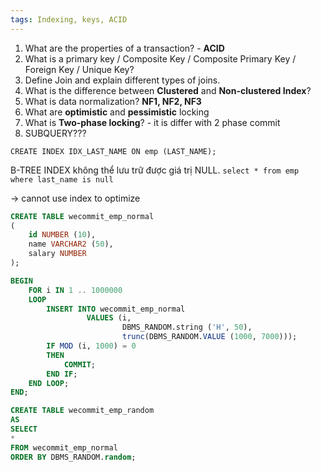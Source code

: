 ```yaml
---
tags: Indexing, keys, ACID
---
```


1. What are the properties of a transaction? - **ACID**
2. What is a primary key / Composite Key / Composite Primary Key / Foreign Key / Unique Key?
3. Define Join and explain different types of joins.
4. What is the difference between **Clustered** and **Non-clustered Index**?
5. What is data normalization? **NF1, NF2, NF3**
6. What are **optimistic** and **pessimistic** locking
7. What is **Two-phase locking**? - it is differ with 2 phase commit
8. SUBQUERY???

`CREATE INDEX IDX_LAST_NAME ON emp (LAST_NAME);`

B-TREE INDEX không thể lưu trữ được giá trị NULL.
`select * from emp where last_name is null`

→ cannot use index to optimize

```sql
CREATE TABLE wecommit_emp_normal
(
	id NUMBER (10),
	name VARCHAR2 (50),
	salary NUMBER
);

BEGIN
    FOR i IN 1 .. 1000000
    LOOP
        INSERT INTO wecommit_emp_normal
                 VALUES (i,
                         DBMS_RANDOM.string ('H', 50),
                         trunc(DBMS_RANDOM.VALUE (1000, 7000)));
        IF MOD (i, 1000) = 0
        THEN
            COMMIT;
        END IF;
    END LOOP;
END;

CREATE TABLE wecommit_emp_random
AS
SELECT
*
FROM wecommit_emp_normal
ORDER BY DBMS_RANDOM.random;
```